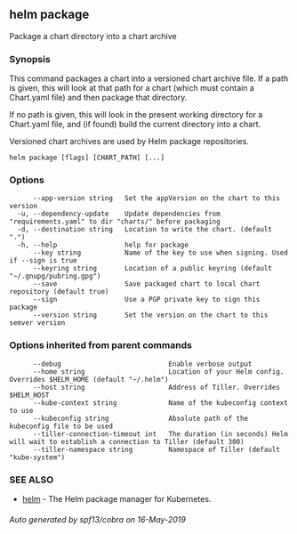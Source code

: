 ## helm package

Package a chart directory into a chart archive

### Synopsis


This command packages a chart into a versioned chart archive file. If a path
is given, this will look at that path for a chart (which must contain a
Chart.yaml file) and then package that directory.

If no path is given, this will look in the present working directory for a
Chart.yaml file, and (if found) build the current directory into a chart.

Versioned chart archives are used by Helm package repositories.


```
helm package [flags] [CHART_PATH] [...]
```

### Options

```
      --app-version string   Set the appVersion on the chart to this version
  -u, --dependency-update    Update dependencies from "requirements.yaml" to dir "charts/" before packaging
  -d, --destination string   Location to write the chart. (default ".")
  -h, --help                 help for package
      --key string           Name of the key to use when signing. Used if --sign is true
      --keyring string       Location of a public keyring (default "~/.gnupg/pubring.gpg")
      --save                 Save packaged chart to local chart repository (default true)
      --sign                 Use a PGP private key to sign this package
      --version string       Set the version on the chart to this semver version
```

### Options inherited from parent commands

```
      --debug                           Enable verbose output
      --home string                     Location of your Helm config. Overrides $HELM_HOME (default "~/.helm")
      --host string                     Address of Tiller. Overrides $HELM_HOST
      --kube-context string             Name of the kubeconfig context to use
      --kubeconfig string               Absolute path of the kubeconfig file to be used
      --tiller-connection-timeout int   The duration (in seconds) Helm will wait to establish a connection to Tiller (default 300)
      --tiller-namespace string         Namespace of Tiller (default "kube-system")
```

### SEE ALSO

* [helm](helm.md)	 - The Helm package manager for Kubernetes.

###### Auto generated by spf13/cobra on 16-May-2019
